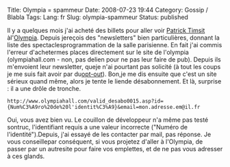 Title: Olympia = spammeur
Date: 2008-07-23 19:44
Category: Gossip / Blabla
Tags:
Lang: fr
Slug: olympia-spammeur
Status: published

Il y a quelques mois j'ai acheté des billets pour aller voir [Patrick Timsit](http://fr.wikipedia.org/wiki/Patrick_Timsit) àl'[Olympia](http://fr.wikipedia.org/wiki/Olympia_%28Paris%29). Depuis jereçois des "newsletters" bien particulières, donnant la liste des spectaclesprogrammation de la salle parisienne. En fait j'ai commis l'erreur d'achetermes places directement sur le site de l'olympia (olympiahall.com - non, pas delien pour ne pas leur faire de pub). Depuis ils m'envoient leur newsletter, queje n'ai pourtant pas solicité (à tout les coups je me suis fait avoir par du[opt-out](http://fr.wikipedia.org/wiki/Opt_out)). Bon,je me dis ensuite que c'est un site sérieux quand même, alors je tente le liende désabonnement. Et là, surprise : il a une drôle de tronche.

`http://www.olympiahall.com/valid_desabo0015.asp?id={Num%C3%A9ro%20de%20l'identit%C3%A9}&email=mon.adresse.em@il.fr`

Oui, vous avez bien vu. Le couillon de développeur n'a même pas testé sontruc, l'identifiant requis a une valeur incorrecte ("Numéro de l'identité").Depuis, j'ai essayé de les contacter par mail, pas réponse. Je vous conseillepar conséquent, si vous projetez d'aller à l'Olympia, de passer par un autresite pour faire vos emplettes, et de ne pas vous adresser à ces glands.
